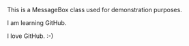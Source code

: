 This is a MessageBox class used for demonstration purposes.

I am learning GitHub.

I love GitHub.  :-)
